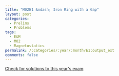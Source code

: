 ```yaml
---
title: "M02E1 &ndash; Iron Ring with a Gap"
layout: post
categories:
  - Prelims
  - Problems
tags:
  - E&M
  - M02
  - Magnetostatics
permalink: /:categories/:year/:month/E1:output_ext
comments: false
---
```

<object data="2002M1E.pdf" type="application/pdf" width="100%" height="500"></object>
<div class="message"><a href='https://princetonprelim.com/prelim/9/'>Check for solutions to this year's exam</a></div>